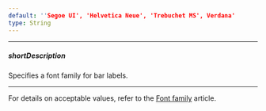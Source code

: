 ```yaml
---
default: ''Segoe UI', 'Helvetica Neue', 'Trebuchet MS', Verdana'
type: String
---
```

---
##### shortDescription
Specifies a font family for bar labels.

---
For details on acceptable values, refer to the [Font family](https://www.w3.org/TR/CSS21/fonts.html#propdef-font-family) article.